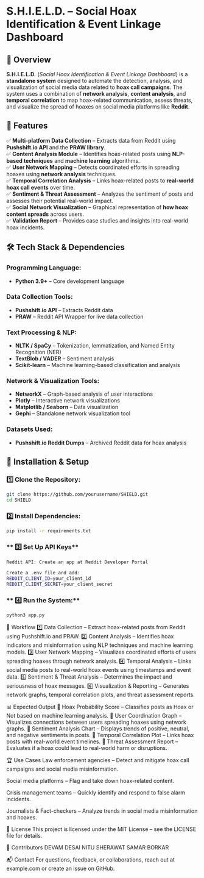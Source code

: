 # **S.H.I.E.L.D. – Social Hoax Identification & Event Linkage Dashboard**

## 📌 Overview
**S.H.I.E.L.D.** (*Social Hoax Identification & Event Linkage Dashboard*) is a **standalone system** designed to automate the detection, analysis, and visualization of social media data related to **hoax call campaigns**. The system uses a combination of **network analysis**, **content analysis**, and **temporal correlation** to map hoax-related communication, assess threats, and visualize the spread of hoaxes on social media platforms like **Reddit**.

## 🎯 Features
✅ **Multi-platform Data Collection** – Extracts data from Reddit using **Pushshift.io API** and the **PRAW library**.  
✅ **Content Analysis Module** – Identifies hoax-related posts using **NLP-based techniques** and **machine learning** algorithms.  
✅ **User Network Mapping** – Detects coordinated efforts in spreading hoaxes using **network analysis** techniques.  
✅ **Temporal Correlation Analysis** – Links hoax-related posts to **real-world hoax call events** over time.  
✅ **Sentiment & Threat Assessment** – Analyzes the sentiment of posts and assesses their potential real-world impact.  
✅ **Social Network Visualization** – Graphical representation of **how hoax content spreads** across users.  
✅ **Validation Report** – Provides case studies and insights into real-world hoax incidents.  

## 🛠️ Tech Stack & Dependencies
### **Programming Language:**
- **Python 3.9+** – Core development language

### **Data Collection Tools:**
- **Pushshift.io API** – Extracts Reddit data
- **PRAW** – Reddit API Wrapper for live data collection

### **Text Processing & NLP:**
- **NLTK / SpaCy** – Tokenization, lemmatization, and Named Entity Recognition (NER)
- **TextBlob / VADER** – Sentiment analysis
- **Scikit-learn** – Machine learning-based classification and analysis

### **Network & Visualization Tools:**
- **NetworkX** – Graph-based analysis of user interactions
- **Plotly** – Interactive network visualizations
- **Matplotlib / Seaborn** – Data visualization
- **Gephi** – Standalone network visualization tool

### **Datasets Used:**
- **Pushshift.io Reddit Dumps** – Archived Reddit data for hoax analysis

## 🔧 Installation & Setup
### **1️⃣ Clone the Repository:**
```bash
git clone https://github.com/yourusername/SHIELD.git
cd SHIELD
```
### **2️⃣ Install Dependencies:**
```bash
pip install -r requirements.txt
```

### ** 3️⃣ Set Up API Keys**
```bash
Reddit API: Create an app at Reddit Developer Portal

Create a .env file and add:
REDDIT_CLIENT_ID=your_client_id
REDDIT_CLIENT_SECRET=your_client_secret
```

### ** 4️⃣ Run the System:**
```bash
python3 app.py
```

📌 Workflow
1️⃣ Data Collection – Extract hoax-related posts from Reddit using Pushshift.io and PRAW.
2️⃣ Content Analysis – Identifies hoax indicators and misinformation using NLP techniques and machine learning models.
3️⃣ User Network Mapping – Visualizes coordinated efforts of users spreading hoaxes through network analysis.
4️⃣ Temporal Analysis – Links social media posts to real-world hoax events using timestamps and event data.
5️⃣ Sentiment & Threat Analysis – Determines the impact and seriousness of hoax messages.
6️⃣ Visualization & Reporting – Generates network graphs, temporal correlation plots, and threat assessment reports.

📊 Expected Output
📌 Hoax Probability Score – Classifies posts as Hoax or Not based on machine learning analysis.
📌 User Coordination Graph – Visualizes connections between users spreading hoaxes using network graphs.
📌 Sentiment Analysis Chart – Displays trends of positive, neutral, and negative sentiments in posts.
📌 Temporal Correlation Plot – Links hoax posts with real-world event timelines.
📌 Threat Assessment Report – Evaluates if a hoax could lead to real-world harm or disruptions.

🏆 Use Cases
Law enforcement agencies – Detect and mitigate hoax call campaigns and social media misinformation.

Social media platforms – Flag and take down hoax-related content.

Crisis management teams – Quickly identify and respond to false alarm incidents.

Journalists & Fact-checkers – Analyze trends in social media misinformation and hoaxes.

📄 License
This project is licensed under the MIT License – see the LICENSE file for details.

🤝 Contributors
DEVAM DESAI
NITU SHERAWAT
SAMAR BORKAR

📬 Contact
For questions, feedback, or collaborations, reach out at example.com or create an issue on GitHub.

